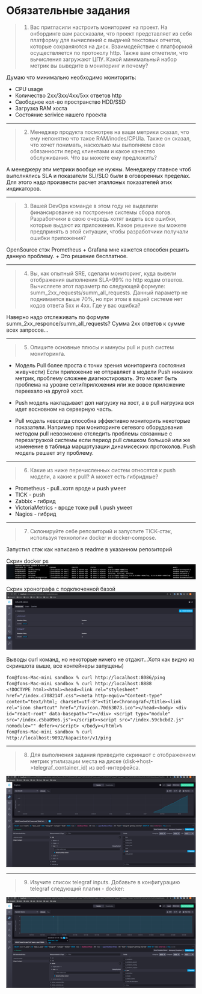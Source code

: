 # Обязательные задания

> 1. Вас пригласили настроить мониторинг на проект. На онбординге вам рассказали, что проект представляет из себя платформу для вычислений с выдачей текстовых отчетов, которые сохраняются на диск. Взаимодействие с платформой осуществляется по протоколу http. Также вам отметили, что вычисления загружают ЦПУ. Какой минимальный набор метрик вы выведите в мониторинг и почему?

Думаю что минимально необходимо мониторить:
- CPU usage
- Количество 2xx/3xx/4xx/5xx ответов http
- Свободное кол-во пространство HDD/SSD
- Загрузка RAM хоста
- Состояние serivice нашего проекта

---

> 2. Менеджер продукта посмотрев на ваши метрики сказал, что ему непонятно что такое RAM/inodes/CPUla. Также он сказал, что хочет понимать, насколько мы выполняем свои обязанности перед клиентами и какое качество обслуживания. Что вы можете ему предложить?

А менеджеру эти метрики вообще не нужны. Менеджеру главное чтоб выполнялись SLA и показатели SLI/SLO были в оговоренных пределах. Для этого надо произвести расчет эталлоных показателей этих индикаторов.

---

> 3. Вашей DevOps команде в этом году не выделили финансирование на построение системы сбора логов. Разработчики в свою очередь хотят видеть все ошибки, которые выдают их приложения. Какое решение вы можете предпринять в этой ситуации, чтобы разработчики получали ошибки приложения?

OpenSource стэк Prometheus + Grafana мне кажется способен решить данную проблему. + Это решение бесплатное.

---

> 4. Вы, как опытный SRE, сделали мониторинг, куда вывели отображения выполнения SLA=99% по http кодам ответов. Вычисляете этот параметр по следующей формуле: summ_2xx_requests/summ_all_requests. Данный параметр не поднимается выше 70%, но при этом в вашей системе нет кодов ответа 5xx и 4xx. Где у вас ошибка?

Наверно надо отслеживать по формуле summ_2xx_responce/summ_all_requests? Сумма 2хх ответов к сумме всех запросов...

---

> 5. Опишите основные плюсы и минусы pull и push систем мониторинга.

- Модель Pull более проста с точки зрения мониторинга состояния живучести) Если приложение не отправляет в модели Push никаких метрик, проблему сложнее диагностировать. Это может быть проблема на уровне сети/приложения или же вовсе приложение переехало на другой хост.

- Push модель накладывает доп нагрузку на хост, а в pull нагрузка вся идет восновном на серверную часть.

- Pull модель невсегда способна эффективно мониторить некоторые показатели. Например при мониторинге сетевого оборудования методом pull невозможно отследить проблемы связанные с перезагрузкой системы если период pull слишком большой или же изменение в таблица маршртузации динамисеских протоколов. Push модель решает эту проблему.

---

> 6. Какие из ниже перечисленных систем относятся к push модели, а какие к pull? А может есть гибридные?

- Prometheus - pull..хотя вроде и push умеет
- TICK - push 
- Zabbix - гибрид
- VictoriaMetrics - вроде тоже pull \ push умеет
- Nagios - гибрид

---

> 7. Склонируйте себе репозиторий и запустите TICK-стэк, используя технологии docker и docker-compose.

Запустил стэк как написано в readme в указанном репозиторий

Скрин docker ps 
![docker-ps](screenshot/dz1/1.png)

Скрин хронографа с подключенной базой
![chronograf](screenshot/dz1/2.png)

Выводы curl команд, но некоторые ничего не отдают...Хотя как видно из скриншота выше, все контейнеры запущены)
```shell
fon@fons-Mac-mini sandbox % curl http://localhost:8086/ping
fon@fons-Mac-mini sandbox % curl http://localhost:8888
<!DOCTYPE html><html><head><link rel="stylesheet" href="/index.c708214f.css"><meta http-equiv="Content-type" content="text/html; charset=utf-8"><title>Chronograf</title><link rel="icon shortcut" href="/favicon.70d63073.ico"></head><body> <div id="react-root" data-basepath=""></div> <script type="module" src="/index.c5ba09e6.js"></script><script src="/index.59cbcbd2.js" nomodule="" defer></script> </body></html>%
fon@fons-Mac-mini sandbox % curl http://localhost:9092/kapacitor/v1/ping
```

---

>8. Для выполнения задания приведите скриншот с отображением метрик утилизации места на диске (disk->host->telegraf_container_id) из веб-интерфейса.

![disk-usage](screenshot//dz1/3.png)

---

>9. Изучите список telegraf inputs. Добавьте в конфигурацию telegraf следующий плагин - docker:

![docker-graph](screenshot/dz1/4.png)